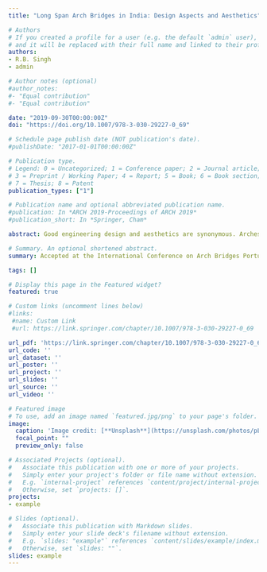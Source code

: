 ```yaml
---
title: "Long Span Arch Bridges in India: Design Aspects and Aesthetics"

# Authors
# If you created a profile for a user (e.g. the default `admin` user), write the username (folder name) here 
# and it will be replaced with their full name and linked to their profile.
authors:
- R.B. Singh 
- admin

# Author notes (optional)
#author_notes:
#- "Equal contribution"
#- "Equal contribution"

date: "2019-09-30T00:00:00Z"
doi: "https://doi.org/10.1007/978-3-030-29227-0_69"

# Schedule page publish date (NOT publication's date).
#publishDate: "2017-01-01T00:00:00Z"

# Publication type.
# Legend: 0 = Uncategorized; 1 = Conference paper; 2 = Journal article;
# 3 = Preprint / Working Paper; 4 = Report; 5 = Book; 6 = Book section;
# 7 = Thesis; 8 = Patent
publication_types: ["1"]

# Publication name and optional abbreviated publication name.
#publication: In *ARCH 2019-Proceedings of ARCH 2019*
#publication_short: In *Springer, Cham*

abstract: Good engineering design and aesthetics are synonymous. Arches have been used throughout the ages as structural elements and considered to be one of the most competitive options from aesthetic perspective. Five examples of bridges from India highlight the effectiveness of engineering design simplicity in the remote hilly region of North East India. The working season in such areas is less than six months in a year. The velocity of flow is also very large. Providing intermediate pier supports has created problems like tilting of piers, including foundations, due to erosion at many locations in such areas. Site specific structural design and aesthetic solutions using arch bridges have been worked out for five bridges in this paper. In all these bridges, proportion, order and symmetry are well applied and the structures so produced have aesthetic value. Design Criteria for preserving existing landscape, complementing and even enhancing the settings have been given weightage. Various components are designed to work together and complement each other visually with aesthetics integral to the design. Five important aspects such as form, character, detail, scale and proportion have been considered from first principles. The bridges should stand as proud inheritor of Indian tradition of bridge design and construction. 

# Summary. An optional shortened abstract.
summary: Accepted at the International Conference on Arch Bridges Portugal. Published in Proceedings of ARCH 2019. 

tags: []

# Display this page in the Featured widget?
featured: true

# Custom links (uncomment lines below)
#links:
 #name: Custom Link
 #url: https://link.springer.com/chapter/10.1007/978-3-030-29227-0_69

url_pdf: 'https://link.springer.com/chapter/10.1007/978-3-030-29227-0_69'
url_code: ''
url_dataset: ''
url_poster: ''
url_project: ''
url_slides: ''
url_source: ''
url_video: ''

# Featured image
# To use, add an image named `featured.jpg/png` to your page's folder. 
image:
  caption: 'Image credit: [**Unsplash**](https://unsplash.com/photos/pLCdAaMFLTE)'
  focal_point: ""
  preview_only: false

# Associated Projects (optional).
#   Associate this publication with one or more of your projects.
#   Simply enter your project's folder or file name without extension.
#   E.g. `internal-project` references `content/project/internal-project/index.md`.
#   Otherwise, set `projects: []`.
projects:
- example

# Slides (optional).
#   Associate this publication with Markdown slides.
#   Simply enter your slide deck's filename without extension.
#   E.g. `slides: "example"` references `content/slides/example/index.md`.
#   Otherwise, set `slides: ""`.
slides: example
---
```



